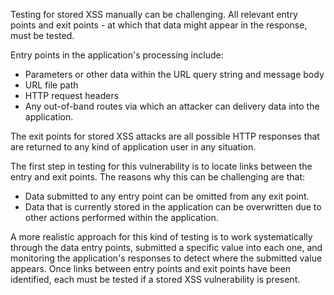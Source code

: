 Testing for stored XSS manually can be challenging. All relevant entry points and exit points - at which that data might appear in the response, must be tested.

Entry points in the application's processing include:
- Parameters or other data within the URL query string and message body
- URL file path
- HTTP request headers
- Any out-of-band routes via which an attacker can delivery data into the application.

The exit points for stored XSS attacks are all possible HTTP responses that are returned to any kind of application user in any situation.

The first step in testing for this vulnerability is to locate links between the entry and exit points. The reasons why this can be challenging are that:
- Data submitted to any entry point can be omitted from any exit point.
- Data that is currently stored in the application can be overwritten due to other actions performed within the application.

A more realistic approach for this kind of testing is to work systematically through the data entry points, submitted a specific value into each one, and monitoring the application's responses to detect where the submitted value appears. Once links between entry points and exit points have been identified, each must be tested if a stored XSS vulnerability is present.